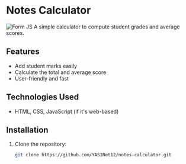 
# Notes Calculator  
![Form JS](images/form_js.jpg)
A simple calculator to compute student grades and average scores.  

## Features  
- Add student marks easily  
- Calculate the total and average score  
- User-friendly and fast  

##  Technologies Used  
- HTML, CSS, JavaScript (if it's web-based)  
 
##  Installation  
1. Clone the repository:  
   ```bash
   git clone https://github.com/YASINet12/notes-calculator.git
   


